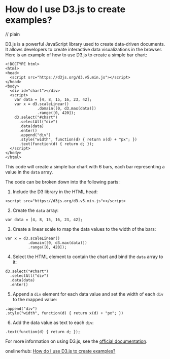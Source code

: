 # How do I use D3.js to create examples?
// plain

D3.js is a powerful JavaScript library used to create data-driven documents. It allows developers to create interactive data visualizations in the browser. Here is an example of how to use D3.js to create a simple bar chart:

```
<!DOCTYPE html>
<html>
<head>
  <script src="https://d3js.org/d3.v5.min.js"></script>
</head>
<body>
  <div id="chart"></div>
  <script>
    var data = [4, 8, 15, 16, 23, 42];
    var x = d3.scaleLinear()
              .domain([0, d3.max(data)])
              .range([0, 420]);
    d3.select("#chart")
      .selectAll("div")
      .data(data)
      .enter()
      .append("div")
      .style("width", function(d) { return x(d) + "px"; })
      .text(function(d) { return d; });
  </script>
</body>
</html>
```

This code will create a simple bar chart with 6 bars, each bar representing a value in the `data` array.

The code can be broken down into the following parts:

1. Include the D3 library in the HTML head:
```
<script src="https://d3js.org/d3.v5.min.js"></script>
```

2. Create the `data` array:
```
var data = [4, 8, 15, 16, 23, 42];
```

3. Create a linear scale to map the data values to the width of the bars:
```
var x = d3.scaleLinear()
          .domain([0, d3.max(data)])
          .range([0, 420]);
```

4. Select the HTML element to contain the chart and bind the `data` array to it:
```
d3.select("#chart")
  .selectAll("div")
  .data(data)
  .enter()
```

5. Append a `div` element for each data value and set the width of each `div` to the mapped value:
```
.append("div")
.style("width", function(d) { return x(d) + "px"; })
```

6. Add the data value as text to each `div`:
```
.text(function(d) { return d; });
```

For more information on using D3.js, see the [official documentation](https://github.com/d3/d3/blob/master/API.md).

onelinerhub: [How do I use D3.js to create examples?](https://onelinerhub.com/javascript-d3/how-do-i-use-d--js-to-create-examples)